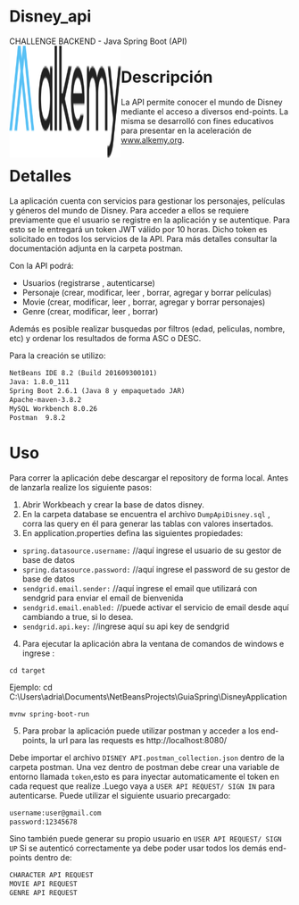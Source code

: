 # Disney_api 
CHALLENGE BACKEND - Java Spring Boot (API)
<img align="left" height="200px" width="200px" src="https://github.com/adriangh1321/disney-api/blob/master/alkemyLogo.svg">

# Descripción
La API permite conocer el mundo de Disney mediante el acceso a diversos end-points. La misma se desarrolló con fines educativos para presentar en la aceleración de www.alkemy.org.
# Detalles

La aplicación cuenta con servicios para gestionar los personajes, películas y géneros del mundo de Disney.
Para acceder a ellos se requiere previamente que el usuario se registre en la aplicación y se autentique. Para esto se le entregará un token JWT válido por 10 horas.
Dicho token es solicitado en todos los servicios de la API. Para más detalles consultar la documentación adjunta en la carpeta postman.

Con la API podrá:
- Usuarios (registrarse , autenticarse)
- Personaje (crear, modificar, leer , borrar, agregar y borrar películas)
- Movie (crear, modificar, leer , borrar, agregar y borrar personajes)
- Genre (crear, modificar, leer , borrar)

Además es posible realizar busquedas por filtros (edad, peliculas, nombre, etc) y ordenar los resultados de forma ASC o DESC.

Para la creación se utilizo:
```
NetBeans IDE 8.2 (Build 201609300101)
Java: 1.8.0_111  
Spring Boot 2.6.1 (Java 8 y empaquetado JAR)
Apache-maven-3.8.2
MySQL Workbench 8.0.26
Postman  9.8.2
```

# Uso
Para correr la aplicación debe descargar el repository de forma local. Antes de lanzarla realize los siguiente pasos:

1. Abrir Workbeach y crear la base de datos disney.
2. En la carpeta database se encuentra el archivo `DumpApiDisney.sql` , corra las query en él para generar las tablas con valores insertados.
3. En application.properties defina las siguientes propiedades:

- `spring.datasource.username:` //aquí ingrese el usuario de su gestor de base de datos
- `spring.datasource.password:` //aquí ingrese el password de su gestor de base de datos
- `sendgrid.email.sender:` //aquí ingrese el email que utilizará con sendgrid para enviar el email de bienvenida
- `sendgrid.email.enabled:`   //puede activar el servicio de email desde aquí cambiando a true, si lo desea.
- `sendgrid.api.key:`  //ingrese aquí su api key de sendgrid
 
4. Para ejecutar la aplicación abra la ventana de comandos de windows e ingrese :
```
cd target
```
Ejemplo:
cd C:\Users\adria\Documents\NetBeansProjects\GuiaSpring\DisneyApplication

```
mvnw spring-boot-run
```

5. Para probar la aplicación puede utilizar postman y acceder a los end-points, la url para las requests es http://localhost:8080/

Debe importar el archivo `DISNEY API.postman_collection.json` dentro de la carpeta postman. Una vez dentro de postman debe crear una variable de entorno llamada `token`,esto es  para inyectar automaticamente el token en cada request que realize .Luego vaya a `USER API REQUEST/ SIGN IN` para autenticarse. Puede utilizar el siguiente usuario precargado:
```
username:user@gmail.com
password:12345678
```
Sino también puede generar su propio usuario en `USER API REQUEST/ SIGN UP`
Si se autenticó correctamente ya debe poder usar todos los demás end-points dentro de:
```
CHARACTER API REQUEST
MOVIE API REQUEST
GENRE API REQUEST
```


